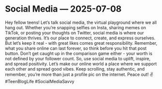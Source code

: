 # Social Media — 2025-07-08

Hey fellow teens! Let’s talk social media, the virtual playground where we all hang out. Whether you’re snapping selfies on Insta, sharing memes on TikTok, or posting your thoughts on Twitter, social media is where our generation thrives. It’s our place to connect, create, and express ourselves. But let’s keep it real - with great likes comes great responsibility. Remember, what you share online can last forever, so think before you hit that post button. Don’t get caught up in the comparison game either - your worth is not defined by your follower count. So, use social media to uplift, inspire, and spread positivity. Let’s make our online world a place where we support each other and spread good vibes. Keep scrolling, stay authentic, and remember, you’re more than just a profile pic on the internet. Peace out! ✌️ #TeenBlogLife #SocialMediaSavvy